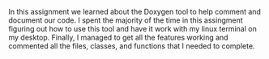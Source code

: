 In this assignment we learned about the Doxygen tool to help comment and document our code.
I spent the majority of the time in this assingment figuring out how to use this tool and have it
work with my linux terminal on my desktop. Finally, I managed to get all the features working and commented
all the files, classes, and functions that I needed to complete. 